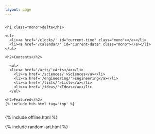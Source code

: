 ```yaml
---
layout: page
---
```



<div class="columns is-vcentered">

<div class="column is-6">

    <h1 class="mono">delta</h1>

    <ul>
      <li><a href='/clocks/' id="current-time" class="mono"></a></li>
      <li><a href='/calendar/' id="current-date" class="mono"></a></li>
    </ul>

    <h2>Contents</h2>

      <ul>
      <li><a href='/arts/'>Arts</a></li>
        <li><a href='/sciences/'>Sciences</a></li>
        <li><a href='/engineering/'>Engineering</a></li>
        <li><a href='/lists/'>Lists</a></li>
        <li><a href='/ideas/'>Ideas</a></li>
      </ul>

    <h2>Featured</h2>
    {% include hub.html tag='top' %}

  </div>

<div class="column is-4">
</div>


</div>



{% include offline.html  %}

{% include random-art.html %}

<script src="/assets/js/moment.min.js"></script>
<script src="/assets/js/datetime.js"></script>


<script>
  show_date_and_time();
</script>

